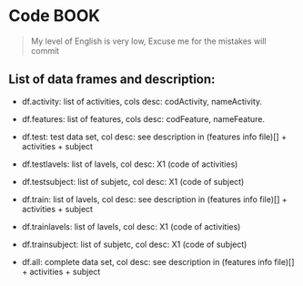 
# Code BOOK

> My level of English is very low, Excuse me for the mistakes will commit

## List of data frames and description:
* df.activity: list of activities, cols desc: codActivity, nameActivity.
* df.features: list of features, cols desc: codFeature, nameFeature.

* df.test: test data set, col desc: see description in (features info file)[]  + activities + subject
* df.testlavels:  list of lavels, col desc: X1  (code of activities)
* df.testsubject: list of subjetc, col desc: X1 (code of subject)

* df.train: list of lavels, col desc: see description in (features info file)[]  + activities + subject
* df.trainlavels: list of lavels, col desc: X1  (code of activities)
* df.trainsubject: list of subjetc, col desc: X1  (code of subject)

* df.all: complete data set, col desc: see description in (features info file)[] + activities + subject

